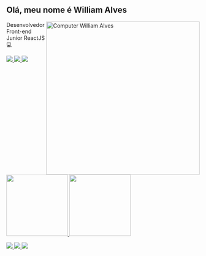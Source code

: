 ## Olá, meu nome é William Alves

<img src="https://raw.githubusercontent.com/MicaelliMedeiros/micaellimedeiros/master/image/computer-illustration.png" min-width="400px" max-width="400px" width="400px" align="right" alt="Computer William Alves">

<p>Desenvolvedor Front-end Junior ReactJS 💻

  
 <p align="left">
  <a href="https://www.linkedin.com/in/william-alves-4b7683221/" target="_blank" alt="Linkedin">
    <img src="https://img.shields.io/badge/LinkedIn-0077B5?style=for-the-badge&logo=linkedin&logoColor=white"/>
  </a>
  <a href="https://mail.google.com/mail/u/0/#inbox" target="_blank" alt="gmail">
    <img src="https://img.shields.io/badge/Gmail-D14836?style=for-the-badge&logo=gmail&logoColor=white"/>
  </a>
  <a href="https://www.instagram.com/william.als_/" target="_blank" alt="Instagram">
    <img src="https://img.shields.io/badge/Instagram-E4405F?style=for-the-badge&logo=instagram&logoColor=white"/>
  </a>
</p>  
 

 
 <div style="display: "flex">
  <a href="https://github.com/williamalves94">
  <img height="160em" src="https://github-readme-stats.vercel.app/api?username=williamalves94&show_icons=true&theme=jolly"/>
  <img height="160em" src="https://github-readme-stats.vercel.app/api/top-langs/?username=williamalves94&layout=compact&langs_count=7&theme=jolly"/>
</div>
  
<p align="left" margin="20px"> 
  <img src="https://img.shields.io/badge/HTML5-E34F26?style=for-the-badge&logo=html5&logoColor=white">
  <img src="https://img.shields.io/badge/CSS3-1572B6?style=for-the-badge&logo=css3&logoColor=white">
  <img src="https://img.shields.io/badge/React-20232A?style=for-the-badge&logo=react&logoColor=61DAFB">
</p>  
